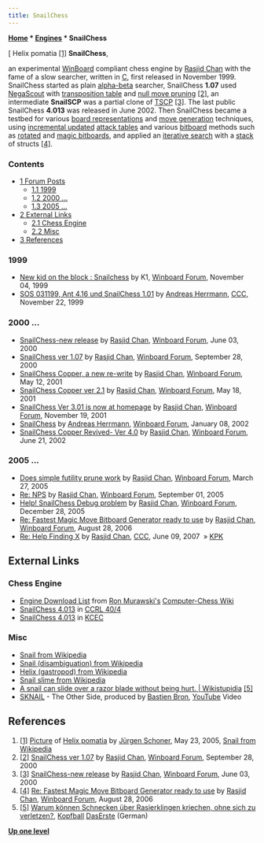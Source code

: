 ```yaml
---
title: SnailChess
---
```

**[Home](Home "Home") \* [Engines](Engines "Engines") \* SnailChess**



[ Helix pomatia <a id="cite-note-1" href="#cite-ref-1">[1]</a>
**SnailChess**,  

an experimental [WinBoard](WinBoard "WinBoard") compliant chess engine by [Rasjid Chan](Rasjid_Chan "Rasjid Chan") with the fame of a slow searcher, written in [C](C "C"), first released in November 1999. SnailChess started as plain [alpha-beta](Alpha-Beta "Alpha-Beta") searcher, SnailChess **1.07** used [NegaScout](NegaScout "NegaScout") with [transposition table](Transposition_Table "Transposition Table") and [null move pruning](Null_Move_Pruning "Null Move Pruning") <a id="cite-note-2" href="#cite-ref-2">[2]</a>, an intermediate **SnailSCP** was a partial clone of [TSCP](TSCP "TSCP") <a id="cite-note-3" href="#cite-ref-3">[3]</a>. 
The last public SnailChess **4.013** was released in June 2002. Then SnailChess became a testbed for various [board representations](Board_Representation "Board Representation") and [move generation](Move_Generation "Move Generation") techniques, using [incremental updated](Incremental_Updates "Incremental Updates") [attack tables](Attack_and_Defend_Maps "Attack and Defend Maps") and various [bitboard](Bitboards "Bitboards") methods such as [rotated](Rotated_Bitboards "Rotated Bitboards") and [magic bitboards](Magic_Bitboards "Magic Bitboards"), and applied an [iterative search](Iterative_Search "Iterative Search") with a [stack](Stack "Stack") of structs <a id="cite-note-4" href="#cite-ref-4">[4]</a>. 



### Contents


* [1 Forum Posts](#forum-posts)
	+ [1.1 1999](#1999)
	+ [1.2 2000 ...](#2000-...)
	+ [1.3 2005 ...](#2005-...)
* [2 External Links](#external-links)
	+ [2.1 Chess Engine](#chess-engine)
	+ [2.2 Misc](#misc)
* [3 References](#references)






### 1999


* [New kid on the block : Snailchess](http://www.open-aurec.com/wbforum/viewtopic.php?f=18&t=30497) by K1, [Winboard Forum](Computer_Chess_Forums "Computer Chess Forums"), November 04, 1999
* [SOS 031199, Ant 4.16 und SnailChess 1.01](https://www.stmintz.com/ccc/index.php?id=79029) by [Andreas Herrmann](Andreas_Herrmann "Andreas Herrmann"), [CCC](CCC "CCC"), November 22, 1999


### 2000 ...


* [SnailChess-new release](http://www.open-aurec.com/wbforum/viewtopic.php?f=18&t=31555) by [Rasjid Chan](Rasjid_Chan "Rasjid Chan"), [Winboard Forum](Computer_Chess_Forums "Computer Chess Forums"), June 03, 2000
* [SnailChess ver 1.07](http://www.open-aurec.com/wbforum/viewtopic.php?f=18&t=32444) by [Rasjid Chan](Rasjid_Chan "Rasjid Chan"), [Winboard Forum](Computer_Chess_Forums "Computer Chess Forums"), September 28, 2000
* [SnailChess Copper, a new re-write](http://www.open-aurec.com/wbforum/viewtopic.php?f=18&t=33767) by [Rasjid Chan](Rasjid_Chan "Rasjid Chan"), [Winboard Forum](Computer_Chess_Forums "Computer Chess Forums"), May 12, 2001
* [SnailChess Copper ver 2.1](http://www.open-aurec.com/wbforum/viewtopic.php?f=18&t=33788) by [Rasjid Chan](Rasjid_Chan "Rasjid Chan"), [Winboard Forum](Computer_Chess_Forums "Computer Chess Forums"), May 18, 2001
* [SnailChess Ver 3.01 is now at homepage](http://www.open-aurec.com/wbforum/viewtopic.php?f=18&t=35095) by [Rasjid Chan](Rasjid_Chan "Rasjid Chan"), [Winboard Forum](Computer_Chess_Forums "Computer Chess Forums"), November 19, 2001
* [SnailChess](http://www.open-aurec.com/wbforum/viewtopic.php?f=18&t=35649) by [Andreas Herrmann](Andreas_Herrmann "Andreas Herrmann"), [Winboard Forum](Computer_Chess_Forums "Computer Chess Forums"), January 08, 2002
* [SnailChess Copper Revived- Ver 4.0](http://www.open-aurec.com/wbforum/viewtopic.php?f=18&t=37851) by [Rasjid Chan](Rasjid_Chan "Rasjid Chan"), [Winboard Forum](Computer_Chess_Forums "Computer Chess Forums"), June 21, 2002


### 2005 ...


* [Does simple futility prune work](http://www.open-aurec.com/wbforum/viewtopic.php?f=4&t=2101&p=9758) by [Rasjid Chan](Rasjid_Chan "Rasjid Chan"), [Winboard Forum](Computer_Chess_Forums "Computer Chess Forums"), March 27, 2005
* [Re: NPS](http://www.open-aurec.com/wbforum/viewtopic.php?f=4&t=3370&p=17074) by [Rasjid Chan](Rasjid_Chan "Rasjid Chan"), [Winboard Forum](Computer_Chess_Forums "Computer Chess Forums"), September 01, 2005
* [Help! SnailChess Debug problem](http://www.open-aurec.com/wbforum/viewtopic.php?f=4&t=4038&p=20576) by [Rasjid Chan](Rasjid_Chan "Rasjid Chan"), [Winboard Forum](Computer_Chess_Forums "Computer Chess Forums"), December 28, 2005
* [Re: Fastest Magic Move Bitboard Generator ready to use](http://www.open-aurec.com/wbforum/viewtopic.php?f=4&t=5452&p=27108) by [Rasjid Chan](Rasjid_Chan "Rasjid Chan"), [Winboard Forum](Computer_Chess_Forums "Computer Chess Forums"), August 28, 2006
* [Re: Help Finding X](http://www.talkchess.com/forum/viewtopic.php?t=14366&start=9) by [Rasjid Chan](Rasjid_Chan "Rasjid Chan"), [CCC](CCC "CCC"), June 09, 2007  » [KPK](KPK "KPK")


## External Links


### Chess Engine


* [Engine Download List](http://www.computer-chess.org/doku.php?id=computer_chess:wiki:download:engine_download_list) from [Ron Murawski's](Ron_Murawski "Ron Murawski") [Computer-Chess Wiki](http://computer-chess.org/doku.php?id=home)
* [SnailChess 4.013](http://www.computerchess.org.uk/ccrl/404/cgi/engine_details.cgi?print=Details&each_game=1&eng=SnailChess%204.013) in [CCRL 40/4](CCRL "CCRL")
* [SnailChess 4.013](http://kirill-kryukov.com/chess/kcec/cgi/engine_details.cgi?print=Details&each_game=1&eng=SnailChess%204.013) in [KCEC](KCEC "KCEC")


### Misc


* [Snail from Wikipedia](https://en.wikipedia.org/wiki/Snail)
* [Snail (disambiguation) from Wikipedia](https://en.wikipedia.org/wiki/Snail_%28disambiguation%29)
* [Helix (gastropod) from Wikipedia](https://en.wikipedia.org/wiki/Helix_%28gastropod%29)
* [Snail slime from Wikipedia](https://en.wikipedia.org/wiki/Snail_slime)
* [A snail can slide over a razor blade without being hurt. | Wikistupidia](http://www.wikistupidia.com/2010/10/08/a-snail-can-slide-over-a-razor-blade-without-being-hurt/) <a id="cite-note-5" href="#cite-ref-5">[5]</a>
* [SKNAIL](http://sknail.com/) - The Other Side, produced by [Bastien Bron](https://ch.linkedin.com/pub/bastien-bron/70/b6/128), [YouTube](https://en.wikipedia.org/wiki/YouTube) Video


 
## References


1. <a id="cite-ref-1" href="#cite-note-1">[1]</a> [Picture](http://commons.wikimedia.org/wiki/File:Grapevinesnail_01.jpg) of [Helix pomatia](https://en.wikipedia.org/wiki/Helix_pomatia) by [Jürgen Schoner](https://de.wikipedia.org/wiki/Benutzer:Heliodor), May 23, 2005, [Snail from Wikipedia](https://en.wikipedia.org/wiki/Snail)
2. <a id="cite-ref-2" href="#cite-note-2">[2]</a> [SnailChess ver 1.07](http://www.open-aurec.com/wbforum/viewtopic.php?f=18&t=32444) by [Rasjid Chan](Rasjid_Chan "Rasjid Chan"), [Winboard Forum](Computer_Chess_Forums "Computer Chess Forums"), September 28, 2000
3. <a id="cite-ref-3" href="#cite-note-3">[3]</a> [SnailChess-new release](http://www.open-aurec.com/wbforum/viewtopic.php?f=18&t=31555) by [Rasjid Chan](Rasjid_Chan "Rasjid Chan"), [Winboard Forum](Computer_Chess_Forums "Computer Chess Forums"), June 03, 2000
4. <a id="cite-ref-4" href="#cite-note-4">[4]</a>  [Re: Fastest Magic Move Bitboard Generator ready to use](http://www.open-aurec.com/wbforum/viewtopic.php?f=4&t=5452&p=27108) by [Rasjid Chan](Rasjid_Chan "Rasjid Chan"), [Winboard Forum](Computer_Chess_Forums "Computer Chess Forums"), August 28, 2006
5. <a id="cite-ref-5" href="#cite-note-5">[5]</a> [Warum können Schnecken über Rasierklingen kriechen, ohne sich zu verletzen?](http://www.wdr.de/tv/kopfball/sendungsbeitraege/2009/1025/schleimspur.jsp), [Kopfball](http://de.wikipedia.org/wiki/Kopfball_%28Show%29) [DasErste](https://en.wikipedia.org/wiki/Das_Erste) (German)

**[Up one level](Engines "Engines")**







 
